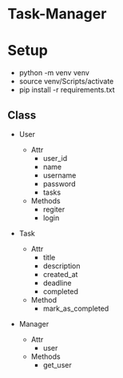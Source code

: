 # Task-Manager

# Setup

- python -m venv venv
- source venv/Scripts/activate
- pip install -r requirements.txt


## Class

- User
    - Attr
        - user_id
        - name
        - username
        - password
        - tasks
    - Methods
        - regiter
        - login
    
- Task
    - Attr
        - title
        - description
        - created_at
        - deadline
        - completed
    - Method
        - mark_as_completed

- Manager
    - Attr
        - user
    - Methods
        - get_user


